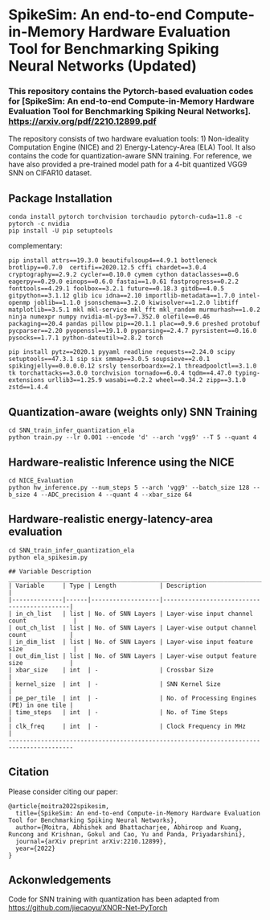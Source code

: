 # SpikeSim: An end-to-end Compute-in-Memory Hardware Evaluation Tool for Benchmarking Spiking Neural Networks (Updated)
### This repository contains the Pytorch-based evaluation codes for [SpikeSim: An end-to-end Compute-in-Memory Hardware Evaluation Tool for Benchmarking Spiking Neural Networks]. https://arxiv.org/pdf/2210.12899.pdf
 
The repository consists of two hardware evaluation tools: 1) Non-ideality Computation Engine (NICE) and 2) Energy-Latency-Area (ELA) Tool. It also contains the code for quantization-aware SNN training. For reference, we have also provided a pre-trained model path for a 4-bit quantized VGG9 SNN on CIFAR10 dataset. 

## Package Installation
```shell
conda install pytorch torchvision torchaudio pytorch-cuda=11.8 -c pytorch -c nvidia
pip install -U pip setuptools
```
complementary:
```shell
pip install attrs==19.3.0 beautifulsoup4==4.9.1 bottleneck brotlipy==0.7.0  certifi==2020.12.5 cffi chardet==3.0.4 cryptography==2.9.2 cycler==0.10.0 cymem cython dataclasses==0.6 eagerpy==0.29.0 einops==0.6.0 fastai==1.0.61 fastprogress==0.2.2 fonttools==4.29.1 foolbox==3.2.1 future==0.18.3 gitdb==4.0.5 gitpython==3.1.12 glib icu idna==2.10 importlib-metadata==1.7.0 intel-openmp joblib==1.1.0 jsonschema==3.2.0 kiwisolver==1.2.0 libtiff matplotlib==3.5.1 mkl mkl-service mkl_fft mkl_random murmurhash==1.0.2 ninja numexpr numpy nvidia-ml-py3==7.352.0 olefile==0.46 packaging==20.4 pandas pillow pip==20.1.1 plac==0.9.6 preshed protobuf pycparser==2.20 pyopenssl==19.1.0 pyparsing==2.4.7 pyrsistent==0.16.0 pysocks==1.7.1 python-dateutil>=2.8.2 torch 
```
```shell
pip install pytz==2020.1 pyyaml readline requests==2.24.0 scipy setuptools==47.3.1 sip six smmap==3.0.5 soupsieve==2.0.1 spikingjelly==0.0.0.0.12 srsly tensorboardx==2.1 threadpoolctl==3.1.0 tk torchattacks==3.0.0 torchvision tornado==6.0.4 tqdm==4.47.0 typing-extensions urllib3==1.25.9 wasabi==0.2.2 wheel==0.34.2 zipp==3.1.0 zstd==1.4.4
```

## Quantization-aware (weights only) SNN Training
```shell
cd SNN_train_infer_quantization_ela
python train.py --lr 0.001 --encode 'd' --arch 'vgg9' --T 5 --quant 4
```
## Hardware-realistic Inference using the NICE
```shell
cd NICE_Evaluation
python hw_inference.py --num_steps 5 --arch 'vgg9' --batch_size 128 --b_size 4 --ADC_precision 4 --quant 4 --xbar_size 64
```
## Hardware-realistic energy-latency-area evaluation
```shell
cd SNN_train_infer_quantization_ela
python ela_spikesim.py 
```
```
## Variable Description 
________________________________________________________________________________________
| Variable     | Type | Length            | Description                                |
|--------------|------|-------------------|--------------------------------------------|
| in_ch_list   | list | No. of SNN Layers | Layer-wise input channel count             |
| out_ch_list  | list | No. of SNN Layers | Layer-wise output channel count            |
| in_dim_list  | list | No. of SNN Layers | Layer-wise input feature size              |
| out_dim_list | list | No. of SNN Layers | Layer-wise output feature size             |
| xbar_size    | int  | -                 | Crossbar Size                              |
| kernel_size  | int  | -                 | SNN Kernel Size                            | 
| pe_per_tile  | int  | -                 | No. of Processing Engines (PE) in one tile |
| time_steps   | int  | -                 | No. of Time Steps                          |
| clk_freq     | int  | -                 | Clock Frequency in MHz                     | 
----------------------------------------------------------------------------------------
```
## Citation
Please consider citing our paper:

```
@article{moitra2022spikesim,
  title={SpikeSim: An end-to-end Compute-in-Memory Hardware Evaluation Tool for Benchmarking Spiking Neural Networks},
  author={Moitra, Abhishek and Bhattacharjee, Abhiroop and Kuang, Runcong and Krishnan, Gokul and Cao, Yu and Panda, Priyadarshini},
  journal={arXiv preprint arXiv:2210.12899},
  year={2022}
}
```
## Ackonwledgements

Code for SNN training with quantization has been adapted from https://github.com/jiecaoyu/XNOR-Net-PyTorch 
